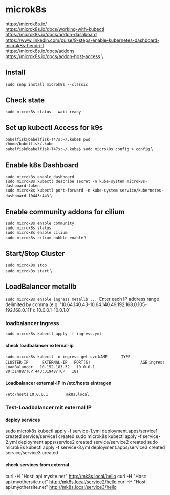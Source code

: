 # microk8s
https://microk8s.io/ \
https://microk8s.io/docs/working-with-kubectl \
https://microk8s.io/docs/addon-dashboard \
https://www.linkedin.com/pulse/9-steps-enable-kubernetes-dashboard-microk8s-hendri-t \
https://microk8s.io/docs/addons \
https://microk8s.io/docs/addon-host-access \

## Install
`sudo snap install microk8s --classic`


## Check state
`sudo microk8s status --wait-ready`

## Set up kubectl Access for k9s

`babelfisk@babelfisk-T47s:~/.kube$ pwd` \
`/home/babelfisk/.kube` \
`babelfisk@babelfisk-T47s:~/.kube$ sudo microk8s config > config` \

## Enable k8s Dashboard
`sudo microk8s enable dashboard` \
`sudo microk8s kubectl describe secret -n kube-system microk8s-dashboard-token` \
`sudo microk8s kubectl port-forward -n kube-system service/kubernetes-dashboard 10443:443` \

## Enable community addons for cilium

`sudo microk8s enable community` \
`sudo microk8s status` \
`sudo microk8s enable cilium` \
`sudo microk8s cilium hubble enable` \

## Start/Stop Cluster

`sudo microk8s stop` \
`sudo microk8s start` \

## LoadBalancer metallb

`sudo microk8s enable ingress metallb
...
`Enter each IP address range delimited by comma (e.g. '10.64.140.43-10.64.140.49,192.168.0.105-192.168.0.111'): 10.0.0.1-10.0.1.0`

### loadbalancer ingress
`sudo microk8s kubectl apply -f ingress.yml`

#### check loadbalancer external-ip
`sudo microk8s kubectl -n ingress get svc`
`NAME      TYPE           CLUSTER-IP      EXTERNAL-IP   PORT(S)                      AGE`
`ingress   LoadBalancer   10.152.183.32   10.0.0.1      80:31488/TCP,443:31948/TCP   18s`

#### Loadbalancer external-IP in /etc/hosts eintragen
`/etc/hosts`
`10.0.0.1        mk8s.local`

### Test-Loadbalancer mit external IP

#### deploy services
sudo microk8s kubectl apply -f service-1.yml
deployment.apps/service1 created
service/service1 created
sudo microk8s kubectl apply -f service-2.yml
deployment.apps/service2 created
service/service2 created
sudo microk8s kubectl apply -f service-3.yml
deployment.apps/service3 created
service/service3 created

#### check services from external
curl -H "Host: api.mysite.net" http://mk8s.local/hello
curl -H "Host: api.myothersite.net" http://mk8s.local/service2/hello
curl -H "Host: api.myothersite.net" http://mk8s.local/service3/hello